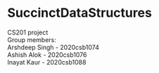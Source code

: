 # SuccinctDataStructures
CS201 project<br />
Group members:<br />
Arshdeep Singh - 2020csb1074<br />
Ashish Alok - 2020csb1076<br />
Inayat Kaur - 2020csb1088<br /> 
